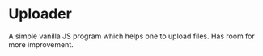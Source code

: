 # Uploader
A simple vanilla JS program which helps one to upload files. Has room for more improvement.
